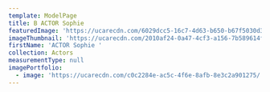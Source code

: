 ```yaml
---
template: ModelPage
title: B ACTOR Sophie
featuredImage: 'https://ucarecdn.com/6029dcc5-16c7-4d63-b650-b67f5030d37f/'
imageThumbnail: 'https://ucarecdn.com/2010af24-0a47-4cf3-a156-7b589614f502/'
firstName: 'ACTOR Sophie '
collection: Actors
measurementType: null
imagePortfolio:
  - image: 'https://ucarecdn.com/c0c2284e-ac5c-4f6e-8afb-8e3c2a901275/'
---
```


